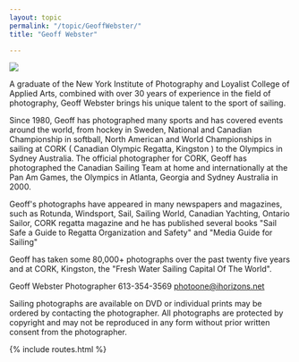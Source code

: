 ```yaml
---
layout: topic
permalink: "/topic/GeoffWebster/"
title: "Geoff Webster"

---
```


<img src="http://k7Waterfront.org/Images/GeoffWebsterSailKingston.jpg" class="floatright image1px">

A graduate of the New York Institute of Photography and Loyalist College of Applied Arts, combined with over 30 years of experience in the field of photography, Geoff Webster brings his unique talent to the sport of sailing.

Since 1980, Geoff has photographed many sports and has covered events around the world, from hockey in Sweden, National and Canadian Championship in softball, North American and World Championships in sailing at CORK ( Canadian Olympic Regatta, Kingston ) to the Olympics in Sydney Australia. The official photographer for CORK, Geoff has photographed the Canadian Sailing Team at home and internationally at the Pan Am Games, the Olympics in Atlanta, Georgia and Sydney Australia in 2000.

Geoff's photographs have appeared in many newspapers and magazines, such as Rotunda, Windsport, Sail, Sailing World, Canadian Yachting, Ontario Sailor, CORK regatta magazine and he has published several books "Sail Safe a Guide to Regatta Organization and Safety" and "Media Guide for Sailing"

Geoff has taken some 80,000+ photographs over the past twenty five years and at CORK, Kingston, the "Fresh Water Sailing Capital Of The World".

Geoff Webster
Photographer
613-354-3569
photoone@ihorizons.net

Sailing photographs are available on DVD or individual prints may be ordered by contacting the photographer. All photographs are protected by copyright and may not be reproduced in any form without prior written consent from the photographer.

{% include routes.html %}
